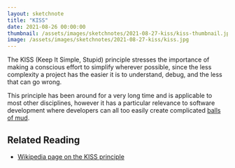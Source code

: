 ```yaml
---
layout: sketchnote
title: "KISS"
date: 2021-08-26 00:00:00
thumbnail: /assets/images/sketchnotes/2021-08-27-kiss/kiss-thumbnail.jpg
image: /assets/images/sketchnotes/2021-08-27-kiss/kiss.jpg
---
```


The KISS (Keep It Simple, Stupid) principle stresses the importance of making a conscious effort to simplify wherever possible, since the less complexity a project has the easier it is to understand, debug, and the less that can go wrong.

This principle has been around for a very long time and is applicable to most other disciplines, however it has a particular relevance to software development where developers can all too easily create complicated [balls of mud](https://en.wikipedia.org/wiki/Big_ball_of_mud).
## Related Reading

- [Wikipedia page on the KISS principle](https://en.wikipedia.org/wiki/KISS_principle)
